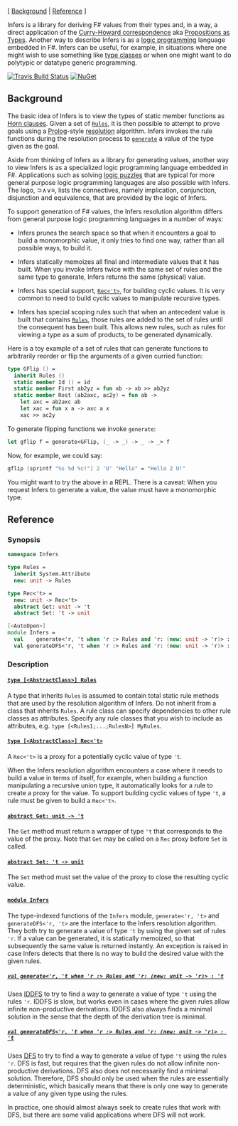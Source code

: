 [ [Background](#background) | [Reference](#reference) ]

Infers is a library for deriving F# values from their types and, in a way, a
direct application of the
[Curry-Howard correspondence](https://en.wikipedia.org/wiki/Curry%E2%80%93Howard_correspondence)
aka [Propositions as Types](https://www.youtube.com/watch?v=IOiZatlZtGU).
Another way to describe Infers is as a
[logic programming](https://en.wikipedia.org/wiki/Logic_programming) language
embedded in F#.  Infers can be useful, for example, in situations where one
might wish to use something like
[type classes](https://en.wikipedia.org/wiki/Type_class) or when one might want
to do polytypic or datatype generic programming.

[![Travis Build Status](https://travis-ci.org/Infers/Infers.svg?branch=master)](https://travis-ci.org/Infers/Infers) [![NuGet](https://img.shields.io/nuget/v/Infers.svg)](https://www.nuget.org/packages/Infers/)

## Background

The basic idea of Infers is to view the types of static member functions as
[Horn clauses](https://en.wikipedia.org/wiki/Horn_clause).  Given a set of
[`Rules`](#Rules), it is then possible to attempt to prove goals using a
[Prolog](https://en.wikipedia.org/wiki/Prolog)-style
[resolution](https://en.wikipedia.org/wiki/Resolution_(logic)) algorithm.
Infers invokes the rule functions during the resolution process to
[`generate`](#generate) a value of the type given as the goal.

Aside from thinking of Infers as a library for generating values, another way to
view Infers is as a specialized logic programming language embedded in F#.
Applications such as solving
[logic puzzles](http://www.anselm.edu/internet/compsci/faculty_staff/mmalita/HOMEPAGE/logic/index.html)
that are typical for more general purpose logic programming languages are also
possible with Infers.  The logo, ⊃∧∨≡, lists the connectives, namely
implication, conjunction, disjunction and equivalence, that are provided by the
logic of Infers.

To support generation of F# values, the Infers resolution algorithm differs from
general purpose logic programming languages in a number of ways:

* Infers prunes the search space so that when it encounters a goal to build a
  monomorphic value, it only tries to find one way, rather than all possible
  ways, to build it.

* Infers statically memoizes all final and intermediate values that it has
  built.  When you invoke Infers twice with the same set of rules and the same
  type to generate, Infers returns the same (physical) value.

* Infers has special support, [`Rec<'t>`](#Rec), for building cyclic values.  It
  is very common to need to build cyclic values to manipulate recursive types.

* Infers has special scoping rules such that when an antecedent value is built
  that contains [`Rules`](#Rules), those rules are added to the set of rules
  until the consequent has been built.  This allows new rules, such as rules for
  viewing a type as a sum of products, to be generated dynamically.

Here is a toy example of a set of rules that can generate functions to
arbitrarily reorder or flip the arguments of a given curried function:

```fs
type GFlip () =
  inherit Rules ()
  static member Id () = id
  static member First ab2yz = fun xb -> xb >> ab2yz
  static member Rest (ab2axc, ac2y) = fun ab ->
    let axc = ab2axc ab
    let xac = fun x a -> axc a x
    xac >> ac2y
```

To generate flipping functions we invoke `generate`:

```fs
let gflip f = generate<GFlip, (_ -> _) -> _ -> _> f
```

Now, for example, we could say:

```fs
gflip (sprintf "%s %d %c!") 2 'U' "Hello" = "Hello 2 U!"
```

You might want to try the above in a REPL.  There is a caveat: When you request
Infers to generate a value, the value must have a monomorphic type.

## Reference

### Synopsis

```fs
namespace Infers

type Rules =
  inherit System.Attribute
  new: unit -> Rules

type Rec<'t> =
  new: unit -> Rec<'t>
  abstract Get: unit -> 't
  abstract Set: 't -> unit

[<AutoOpen>]
module Infers =
  val    generate<'r, 't when 'r :> Rules and 'r: (new: unit -> 'r)> : 't
  val generateDFS<'r, 't when 'r :> Rules and 'r: (new: unit -> 'r)> : 't
```

### Description

#### <a name="Rules"></a>[`type [<AbstractClass>] Rules`](#Rules)

A type that inherits `Rules` is assumed to contain total static rule methods
that are used by the resolution algorithm of Infers.  Do not inherit from a
class that inherits `Rules`.  A rule class can specify dependencies to other
rule classes as attributes.  Specify any rule classes that you wish to include
as attributes, e.g. `type [<Rules1;...;RulesN>] MyRules`.

#### <a name="Rec"></a>[`type [<AbstractClass>] Rec<'t>`](#Rec)

A `Rec<'t>` is a proxy for a potentially cyclic value of type `'t`.

When the Infers resolution algorithm encounters a case where it needs to
build a value in terms of itself, for example, when building a function
manipulating a recursive union type, it automatically looks for a rule to
create a proxy for the value.  To support building cyclic values of type
`'t`, a rule must be given to build a `Rec<'t>`.

#### <a name="Rec.Get"></a>[`abstract Get: unit -> 't`](#Rec.Get)

The `Get` method must return a wrapper of type `'t` that corresponds to the
value of the proxy.  Note that `Get` may be called on a `Rec` proxy before `Set`
is called.

#### <a name="Rec.Set"></a>[`abstract Set: 't -> unit`](#Rec.Set)

The `Set` method must set the value of the proxy to close the resulting cyclic
value.

#### <a name="Infers"></a>[`module Infers`](#Infers)

The type-indexed functions of the `Infers` module, `generate<'r, 't>` and
`generateDFS<'r, 't>` are the interface to the Infers resolution algorithm.
They both try to generate a value of type `'t` by using the given set of rules
`'r`.  If a value can be generated, it is statically memoized, so that
subsequently the same value is returned instantly.  An exception is raised in
case Infers detects that there is no way to build the desired value with the
given rules.

##### <a name="generate"></a>[`val generate<'r, 't when 'r :> Rules and 'r: (new: unit -> 'r)> : 't`](#generate)

Uses
[IDDFS](https://en.wikipedia.org/wiki/Iterative_deepening_depth-first_search) to
try to find a way to generate a value of type `'t` using the rules `'r`.  IDDFS
is slow, but works even in cases where the given rules allow infinite
non-productive derivations.  IDDFS also always finds a minimal solution in the
sense that the depth of the derivation tree is minimal.

##### <a name="generateDFS"></a>[`val generateDFS<'r, 't when 'r :> Rules and 'r: (new: unit -> 'r)> : 't`](#generateDFS)

Uses [DFS](https://en.wikipedia.org/wiki/Depth-first_search) to try to find a
way to generate a value of type `'t` using the rules `'r`.  DFS is fast, but
requires that the given rules do not allow infinite non-productive derivations.
DFS also does not necessarily find a minimal solution.  Therefore, DFS should
only be used when the rules are essentially deterministic, which basically means
that there is only one way to generate a value of any given type using the
rules.

In practice, one should almost always seek to create rules that work with DFS,
but there are some valid applications where DFS will not work.
